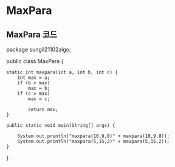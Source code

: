 # MaxPara


## MaxPara 코드
package sungil21102algo;

public class MaxPara {

	static int maxpara(int a, int b, int c) {
		int max = a;
		if (b > max)
			max = b;
		if (c > max)
			max = c;
			
			return max;
	}
	
	public static void main(String[] args) {

		System.out.println("maxpara(10,9,8)" + maxpara(10,9,8));
		System.out.println("maxpara(5,15,2)" + maxpara(5,15,2));
	}

}
